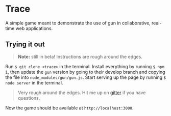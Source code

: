 # Trace

A simple game meant to demonstrate the use of gun in collaborative, real-time web applications.

## Trying it out

> **Note:** still in beta! Instructions are rough around the edges.

Run `$ git clone <trace>` in the terminal. Install everything by running
`$ npm i`, then update the `gun` version by going to their develop branch
and copying the file into `node_modules/gun/gun.js`.
Start serving up the page by running `$ node server` in the terminal.

> Very rough around the edges. Hit me up on [gitter](http://gitter.im/PsychoLlama) if you have questions.

Now the game should be available at `http://localhost:3000`.